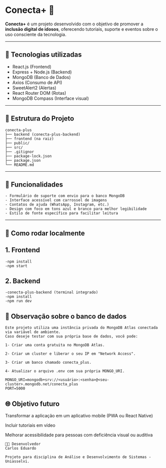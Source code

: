 # Conecta+ 💙

**Conecta+** é um projeto desenvolvido com o objetivo de promover a **inclusão digital de idosos**, oferecendo tutoriais, suporte e eventos sobre o uso consciente da tecnologia.

---

## 🚀 Tecnologias utilizadas

- React.js (Frontend)  
- Express + Node.js (Backend)  
- MongoDB (Banco de Dados)  
- Axios (Consumo de API)  
- SweetAlert2 (Alertas)  
- React Router DOM (Rotas)  
- MongoDB Compass (Interface visual)  

---

## 📁 Estrutura do Projeto

```text
conecta-plus
├── backend (conecta-plus-backend)
├── frontend (na raiz)
├── public/
├── src/
├── .gitignor
├── package-lock.json
├── package.json
└── README.md  
```
---

## 🧪 Funcionalidades

```text
- Formulário de suporte com envio para o banco MongoDB
- Interface acessível com carrossel de imagens
- Contatos de ajuda (WhatsApp, Instagram, etc.)
- Design com foco em tons azul e branco para melhor legibilidade
- Estilo de fonte específico para facilitar leitura
```

---

## 🔧 Como rodar localmente

## 1. Frontend

```text
-npm install
-npm start
```

## 2. Backend
```text
-conecta-plus-backend (terminal integrado)
-npm install
-npm run dev
```

## 📌 Observação sobre o banco de dados
```
Este projeto utiliza uma instância privada do MongoDB Atlas conectada via variável de ambiente.
Caso deseje testar com sua própria base de dados, você pode:

1- Criar uma conta gratuita no MongoDB Atlas.

2- Criar um cluster e liberar o seu IP em "Network Access".

3- Criar um banco chamado conecta_plus.

4- Atualizar o arquivo .env com sua própria MONGO_URI.

MONGO_URI=mongodb+srv://<usuário>:<senha>@<seu-cluster>.mongodb.net/conecta_plus
PORT=5000
```

## 🌐 Objetivo futuro

Transformar a aplicação em um aplicativo mobile (PWA ou React Native)

Incluir tutoriais em vídeo

Melhorar acessibilidade para pessoas com deficiência visual ou auditiva

```
👨‍💻 Desenvolvedor
Carlos Eduardo

Projeto para disciplina de Análise e Desenvolvimento de Sistemas - Uniasselvi.
```